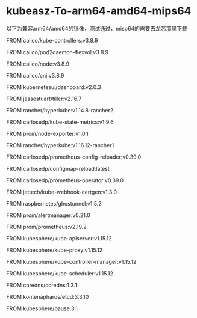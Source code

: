 # kubeasz-To-arm64-amd64-mips64

以下为兼容arm64/amd64的镜像，测试通过，misp64的需要去龙芯那里下载

FROM calico/kube-controllers:v3.8.9

FROM calico/pod2daemon-flexvol:v3.8.9

FROM calico/node:v3.8.9

FROM calico/cni:v3.8.9

FROM kubernetesui/dashboard:v2.0.3

FROM jessestuart/tiller:v2.16.7

FROM rancher/hyperkube:v1.14.8-rancher2

FROM carlosedp/kube-state-metrics:v1.9.6

FROM prom/node-exporter:v1.0.1

FROM rancher/hyperkube:v1.16.12-rancher1

FROM carlosedp/prometheus-config-reloader:v0.39.0

FROM carlosedp/configmap-reload:latest 

FROM carlosedp/prometheus-operator:v0.39.0

FROM jettech/kube-webhook-certgen:v1.3.0

FROM raspbernetes/ghostunnel:v1.5.2

FROM prom/alertmanager:v0.21.0

FROM prom/prometheus:v2.19.2

FROM kubesphere/kube-apiserver:v1.15.12

FROM kubesphere/kube-proxy:v1.15.12

FROM kubesphere/kube-controller-manager:v1.15.12

FROM kubesphere/kube-scheduler:v1.15.12

FROM coredns/coredns:1.3.1

FROM kontenapharos/etcd:3.3.10

FROM kubesphere/pause:3.1
